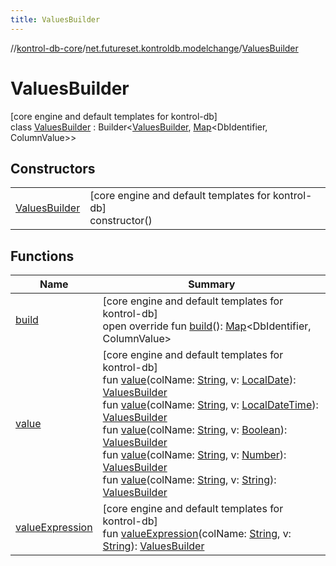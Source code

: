 ```yaml
---
title: ValuesBuilder
---
```

//[kontrol-db-core](../../../index.html)/[net.futureset.kontroldb.modelchange](../index.html)/[ValuesBuilder](index.html)



# ValuesBuilder



[core engine and default templates for kontrol-db]\
class [ValuesBuilder](index.html) : Builder&lt;[ValuesBuilder](index.html), [Map](https://kotlinlang.org/api/latest/jvm/stdlib/kotlin.collections/-map/index.html)&lt;DbIdentifier, ColumnValue&gt;&gt;



## Constructors


| | |
|---|---|
| [ValuesBuilder](-values-builder.html) | [core engine and default templates for kontrol-db]<br>constructor() |


## Functions


| Name | Summary |
|---|---|
| [build](build.html) | [core engine and default templates for kontrol-db]<br>open override fun [build](build.html)(): [Map](https://kotlinlang.org/api/latest/jvm/stdlib/kotlin.collections/-map/index.html)&lt;DbIdentifier, ColumnValue&gt; |
| [value](value.html) | [core engine and default templates for kontrol-db]<br>fun [value](value.html)(colName: [String](https://kotlinlang.org/api/latest/jvm/stdlib/kotlin/-string/index.html), v: [LocalDate](https://docs.oracle.com/javase/8/docs/api/java/time/LocalDate.html)): [ValuesBuilder](index.html)<br>fun [value](value.html)(colName: [String](https://kotlinlang.org/api/latest/jvm/stdlib/kotlin/-string/index.html), v: [LocalDateTime](https://docs.oracle.com/javase/8/docs/api/java/time/LocalDateTime.html)): [ValuesBuilder](index.html)<br>fun [value](value.html)(colName: [String](https://kotlinlang.org/api/latest/jvm/stdlib/kotlin/-string/index.html), v: [Boolean](https://kotlinlang.org/api/latest/jvm/stdlib/kotlin/-boolean/index.html)): [ValuesBuilder](index.html)<br>fun [value](value.html)(colName: [String](https://kotlinlang.org/api/latest/jvm/stdlib/kotlin/-string/index.html), v: [Number](https://kotlinlang.org/api/latest/jvm/stdlib/kotlin/-number/index.html)): [ValuesBuilder](index.html)<br>fun [value](value.html)(colName: [String](https://kotlinlang.org/api/latest/jvm/stdlib/kotlin/-string/index.html), v: [String](https://kotlinlang.org/api/latest/jvm/stdlib/kotlin/-string/index.html)): [ValuesBuilder](index.html) |
| [valueExpression](value-expression.html) | [core engine and default templates for kontrol-db]<br>fun [valueExpression](value-expression.html)(colName: [String](https://kotlinlang.org/api/latest/jvm/stdlib/kotlin/-string/index.html), v: [String](https://kotlinlang.org/api/latest/jvm/stdlib/kotlin/-string/index.html)): [ValuesBuilder](index.html) |

